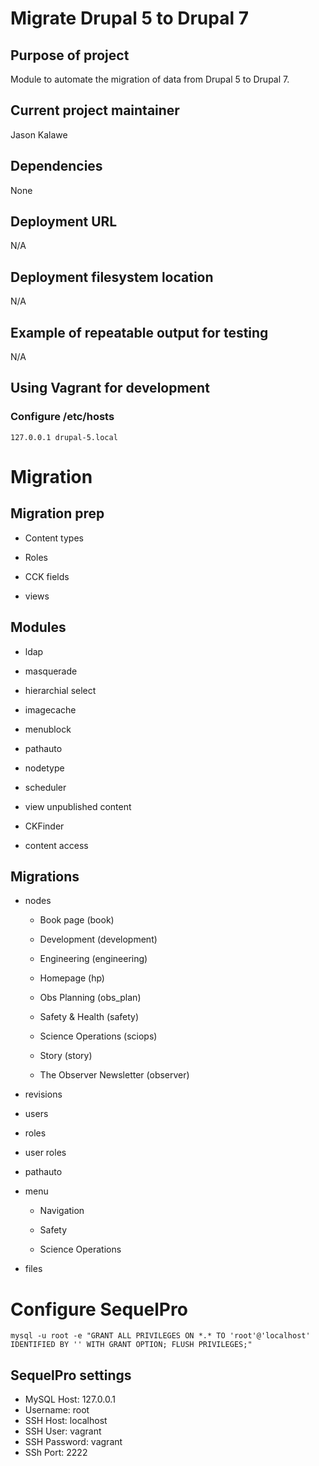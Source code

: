 # Migrate Drupal 5 to Drupal 7

## Purpose of project

Module to automate the migration of data from Drupal 5 to Drupal 7.

## Current project maintainer

Jason Kalawe

## Dependencies

None

## Deployment URL

N/A

## Deployment filesystem location

N/A

## Example of repeatable output for testing

N/A

## Using Vagrant for development

### Configure /etc/hosts

```
127.0.0.1 drupal-5.local
```


# Migration

## Migration prep

+ Content types

+ Roles

+ CCK fields

+ views

## Modules

+ ldap

+ masquerade

+ hierarchial select

+ imagecache

+ menublock

+ pathauto

+ nodetype

+ scheduler

+ view unpublished content

+ CKFinder

+ content access

## Migrations

+ nodes

  + Book page (book)

  + Development (development)

  + Engineering (engineering)

  + Homepage (hp)

  + Obs Planning (obs_plan)

  + Safety & Health (safety)

  + Science Operations (sciops)

  + Story (story)

  + The Observer Newsletter (observer)

+ revisions

+ users 

+ roles

+ user roles

+ pathauto

+ menu

  + Navigation

  + Safety

  + Science Operations

+ files

# Configure SequelPro

```
mysql -u root -e "GRANT ALL PRIVILEGES ON *.* TO 'root'@'localhost' IDENTIFIED BY '' WITH GRANT OPTION; FLUSH PRIVILEGES;"
```

## SequelPro settings

+ MySQL Host: 127.0.0.1
+ Username: root
+ SSH Host: localhost
+ SSH User: vagrant
+ SSH Password: vagrant
+ SSh Port: 2222

